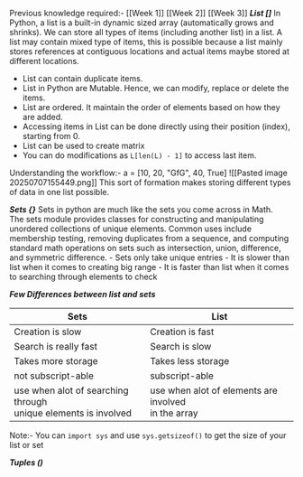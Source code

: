 Previous knowledge required:- [[Week 1]] [[Week 2]] [[Week 3]] 
***List []***
In Python, a list is a built-in dynamic sized array (automatically grows and shrinks). We can store all types of items (including another list) in a list. A list may contain mixed type of items, this is possible because a list mainly stores references at contiguous locations and actual items maybe stored at different locations.

- List can contain duplicate items.
- List in Python are Mutable. Hence, we can modify, replace or delete the items.
- List are ordered. It maintain the order of elements based on how they are added.
- Accessing items in List can be done directly using their position (index), starting from 0.
- List can be used to create matrix
- You can do modifications as `L[len(L) - 1]` to access last item.

Understanding the workflow:-
a = [10, 20, "GfG", 40, True]
![[Pasted image 20250707155449.png]]
This sort of formation makes storing different types of data in one list possible. 

***Sets {}***
Sets in python are much like the sets you come across in Math. The sets module provides classes for constructing and manipulating unordered collections of unique elements. Common uses include membership testing, removing duplicates from a sequence, and computing standard math operations on sets such as intersection, union, difference, and symmetric difference.
	- Sets only take unique entries 
	- It is slower than list when it comes to creating big range
	- It is faster than list when it comes to searching through elements to check

***Few Differences between list and sets***

| Sets                                                               | List                                                   |
| ------------------------------------------------------------------ | ------------------------------------------------------ |
| Creation is slow                                                   | Creation is fast                                       |
| Search is really fast                                              | Search is slow                                         |
| Takes more storage                                                 | Takes less storage                                     |
| not subscript-able                                                 | subscript-able                                         |
| use when alot of searching through <br>unique elements is involved | use when alot of elements are involved<br>in the array |

Note:- You can `import sys` and use `sys.getsizeof()` to get the size of your list or set

***Tuples ()***
